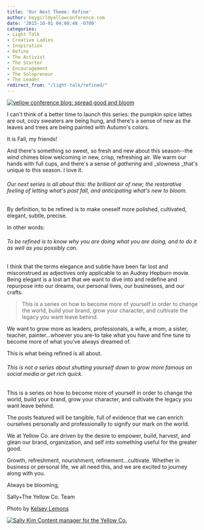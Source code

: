 ```yaml
---
title: 'Our Next Theme: Refine'
author: heygirl@yellowconference.com
date: '2015-10-01 04:00:48 -0700'
categories:
- Light Talk
- Creative Ladies
- Inspiration
- Refine
- The Activist
- The Starter
- Encouragement
- The Solopreneur
- The Leader
redirect_from: "/light-talk/refined/"
---
```


[![yellow conference blog: spread good and bloom](https://s3.amazonaws.com/yellow-files/blog/2015/09/kelseypicforrefine-copy.jpg)](https://s3.amazonaws.com/yellow-files/blog/2015/09/kelseypicforrefine-copy.jpg)

I can't think of a better time to launch this series: the pumpkin spice lattes are out, cozy sweaters are being hung, and there's a sense of new as the leaves and trees are being painted with Autumn's colors.

It is Fall, my friends!

And there's something so sweet, so fresh and new about this season--the wind chimes blow welcoming in new, crisp, refreshing air. We warm our hands with full cups, and there's a sense of _gathering_ and _slowness _that's unique to this season. I love it.

###### Our next series is all about this: the brilliant air of new; the restorative feeling of letting what's past fall, and anticipating what's new to bloom.

By definition, to be refined is to make oneself more polished, cultivated, elegant, subtle, precise.

In other words:

###### To be refined is to know why you are doing what you are doing, and to do it as well as you possibly can.

I think that the terms elegance and subtle have been far lost and misconstrued as adjectives only applicable to an Audrey Hepburn movie. Being elegant is a lost art that we want to dive into and redefine and repurpose into our dreams, our personal lives, our businesses, and our crafts.

> This is a series on how to become more of yourself in order to change the world, build your brand, grow your character, and cultivate the legacy you want leave behind.

We want to grow more as leaders, professionals, a wife, a mom, a sister, teacher, painter...whoever you are-to take what you have and fine tune to become more of what you've always dreamed of.

This is what being refined is all about. 

###### This is not a series about shutting yourself down to grow more famous on social media or get rich quick.

This is a series on how to become more of yourself in order to change the world, build your brand, grow your character, and cultivate the legacy you want leave behind.

The posts featured will be tangible, full of evidence that we can enrich ourselves personally and professionally to signify our mark on the world.

We at Yellow Co. are driven by the desire to empower, build, harvest, and glean our brand, organization, and self into something useful for the greater good.

Growth, refreshment, nourishment, refinement...cultivate. Whether in business or personal life, we all need this, and we are excited to journey along with you.

Always be blooming,

Sally+The Yellow Co. Team

Photo by [Kelsey Lemons](http://sheinthemaking.blogspot.com/)

[![Sally Kim Content manager for the Yellow Co. ](https://s3.amazonaws.com/yellow-files/blog/2015/07/sallykim.jpg)](http://lettersfromamister.tumblr.com/)
